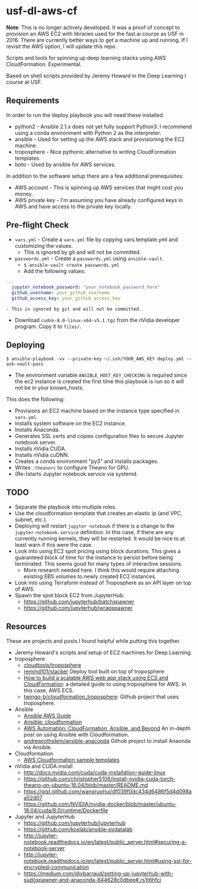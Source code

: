 # usf-dl-aws-cf

**Note**: This is no longer actively developed.  It was a proof of concept to provision an
AWS EC2 with libraries used for the fast.ai course as USF in 2016.  There are currently 
better ways to get a machine up and running.  If I revisit the AWS option, I will update
this repo.


Scripts and tools for spinning up deep learning stacks using AWS CloudFormation.  Experimental.

Based on shell scripts provided by Jeremy Howard in the Deep Learning I course at USF.

## Requirements

In order to run the deploy playbook you will need these installed.

- python2 - Ansible 2.1.x does not yet fully support Python3.  I recommend using a conda environment with Python 2 as the interpreter.
- ansible - Used for setting up the AWS stack and provisioning the EC2 machine.
- troposphere - Nice pythonic alternative to writing CloudFormation templates.
- boto - Used by ansible for AWS services.

In addition to the software setup there are a few additional prerequisites:

- AWS account - This is spinning up AWS services that might cost you money.
- AWS private key - I'm assuming you have already configured keys in AWS and have access to the private key locally.

## Pre-flight Check

- `vars.yml` - Create a `vars.yml` file by copying vars.template.yml and customizing the values.
    - This is ignored by git and will not be committed.
- `passwords.yml` - Create a `passwords.yml` using `ansible-vault`.
    - `$ ansible-vault create passwords.yml`
    - Add the following values:
```YAML
---
  jupyter_notebook_password: "your_notebook_password_here"
  github_username: your_github_username
  github_access_key: your_github_access_key
```
    - This is ignored by git and will not be committed.
- Download `cudnn-8.0-linux-x64-v5.1.tgz` from the nVidia developer program. Copy it to `files/`.

## Deploying

`$ ansible-playbook -vv --private-key ~/.ssh/YOUR_AWS_KEY deploy.yml --ask-vault-pass`

- The environment variable `ANSIBLE_HOST_KEY_CHECKING` is required since the ec2 instance is created the first time
this playbook is run so it will not be in your known_hosts.

This does the following:

- Provisions an EC2 machine based on the instance type specified in `vars.yml`.
- Installs system software on the EC2 instance.
- Installs Anaconda.
- Generates SSL certs and copies configuration files to secure Jupyter notebook server.
- Installs nVidia CUDA.
- Installs nVidia cuDNN.
- Creates a conda environment "py3" and installs packages.
- Writes `.theanorc` to configure Theano for GPU.
- (Re-)starts Jupyter notebook service via systemd.

## TODO

- Separate the playbook into multiple roles.
- Use the cloudformation template that creates an elastic ip (and VPC, subnet, etc.).
- Deploying will restart `jupyter notebook` if there is a change to the `jupyter-notebook.service` definition.  In this
case, if there are any currently running kernels, they will be restarted.  It would be nice to at least warn if this
were the case.
- Look into using EC2 spot pricing using block durations.  This gives a guaranteed block of time for the instance to
persist before being terminated.  This seems good for many types of interactive sessions.
    - More research needed here.  I think this would require attaching existing EBS volumes to newly created EC2 instances.
- Look into using Terraform instead of Troposphere as an API layer on top of AWS.
- Spawn the spot block EC2 from JupyterHub.
    - https://github.com/jupyterhub/batchspawner
    - https://github.com/jupyterhub/wrapspawner

## Resources

These are projects and posts I found helpful while putting this together.

- Jeremy Howard's scripts and setup of EC2 machines for Deep Learning.
- troposphere
    - [cloudtools/troposphere](https://github.com/cloudtools/troposphere)
    - [remind101/stacker](https://github.com/remind101/stacker)
    Deploy tool built on top of troposphere
    - [How to build a scalable AWS web app stack using ECS and CloudFormation](http://jeanphix.me/2016/06/13/howto-cloudformation-ecs/):
    a detailed guide to using troposphere for AWS.  In this case, AWS ECS.
    - [twingo-b/cloudformation_troposphere](https://github.com/twingo-b/cloudformation_troposphere):
    Github project that uses troposphere.
- Ansible
    - [Ansible AWS Guide](http://docs.ansible.com/ansible/guide_aws.html)
    - [Ansible: cloudformation](http://docs.ansible.com/ansible/cloudformation_module.html)
    - [AWS Automation: CloudFormation, Ansible, and Beyond](https://codeblog.io/aws/automation/2016/05/21/aws-automation-cloudformation-ansible-and-beyond.html)
    An in-depth post on using Ansible with Cloudformation.
    - [andrewrothstein/ansible-anaconda](https://github.com/andrewrothstein/ansible-anaconda)
    Github project to install Anaonda via Ansible.
- Cloudformation
    - [AWS Cloudformation sample templates](http://docs.aws.amazon.com/AWSCloudFormation/latest/UserGuide/sample-templates-services-us-west-2.html)
- nVidia and CUDA install
    - http://docs.nvidia.com/cuda/cuda-installation-guide-linux
    - https://github.com/christopher5106/install-nvidia-cuda-torch-theano-on-ubuntu-16.04/blob/master/README.md
    - https://gist.github.com/wangruohui/df039f0dc434d6486f5d4d098aa52d07
    - https://github.com/NVIDIA/nvidia-docker/blob/master/ubuntu-16.04/cuda/8.0/runtime/Dockerfile
- Jupyter and JupyterHub
    - https://github.com/jupyterhub/jupyterhub
    - https://github.com/koslab/ansible-pydatalab
    - http://jupyter-notebook.readthedocs.io/en/latest/public_server.html#securing-a-notebook-server
    - http://jupyter-notebook.readthedocs.io/en/latest/public_server.html#using-ssl-for-encrypted-communication
    - https://medium.com/@ybarraud/setting-up-jupyterhub-with-sudospawner-and-anaconda-844628c0dbee#.rs1t6hfci